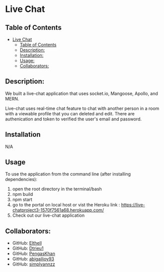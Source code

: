 # Live Chat

## Table of Contents

- [Live Chat](#live-chat)
  - [Table of Contents](#table-of-contents)
  - [Description:](#description)
  - [Installation:](#installation)
  - [Usage:](#usage)
  - [Collaborators:](#collaborators)

## Description:

We built a live-chat application that uses socket.io, Mangoose, Apollo, and MERN.

Live-chat uses real-time chat feature to chat with another person in a room with a viewable profile that you can deleted and edit. There are authenication and token to verified the user's email and password.

## Installation

N/A

## Usage

To use the application from the command line (after installing dependencies):

1. open the root directory in the terminal/bash
2. npm build
3. npm start
4. go to the portal on local host or vist the Heroku link : https://live-chatproject3-1570f7561a68.herokuapp.com/
5. Check out our live-chat application

## Collaborators:

- GitHub: [Elthell](https://github.com/elthell)
- GitHub: [Dtrieu1](https://github.com/Dtrieu1)
- GitHub: [PengasKhan](https://github.com/PengasKhan)
- GitHub: [abigailjoy93](https://github.com/abigailjoy93)
- GitHub: [simplyannzz](https://github.com/simplyannzz)
